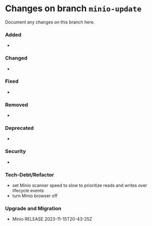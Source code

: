 # Changes on branch `minio-update`
Document any changes on this branch here.
### Added
- 

### Changed
- 

### Fixed
- 

### Removed
- 

### Deprecated
- 

### Security
- 

### Tech-Debt/Refactor
- set Minio scanner speed to slow to prioritize reads and writes over lifecycle events
- turn Minio browser off

### Upgrade and Migration
- Minio RELEASE.2023-11-15T20-43-25Z 
